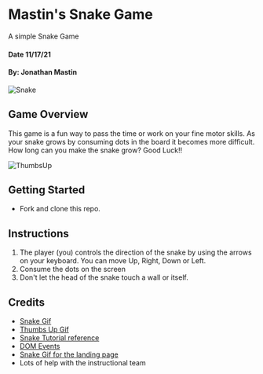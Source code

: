 # Mastin's Snake Game
A simple Snake Game
#### Date 11/17/21
#### By: Jonathan Mastin

![Snake](https://mir-s3-cdn-cf.behance.net/project_modules/disp/1ff61150353689.58cebfc53e8bf.gif)



## Game Overview
This game is a fun way to pass the time or work on your fine motor skills. As your snake grows by consuming dots in the board it becomes more difficult. How long can you make the snake grow? Good Luck!!

![ThumbsUp](https://66.media.tumblr.com/tumblr_m43fenS4rJ1rqfhi2o1_250.gif)



## Getting Started
- Fork and clone this repo.



## Instructions
1. The player (you) controls the direction of the snake by using the arrows on your keyboard. You can move Up, Right, Down or Left.
2. Consume the dots on the screen
3. Don't let the head of the snake touch a wall or itself.




## Credits
- [Snake Gif](https://www.behance.net/gallery/50353689/ANIMATED-GIFS)
- [Thumbs Up Gif](https://wifflegif.com/gifs/713382-double-thumbs-up-two-thumbs-up-gif)
- [Snake Tutorial reference](https://www.freecodecamp.org/news/how-to-build-a-snake-game-in-javascript/)
- [DOM Events](https://www.w3schools.com/jsref/dom_obj_event.asp)
- [Snake Gif for the landing page](https://petamind.com/smooth-nature-snake-game-redev-with-kotlin-part-3/)
- Lots of help with the instructional team
